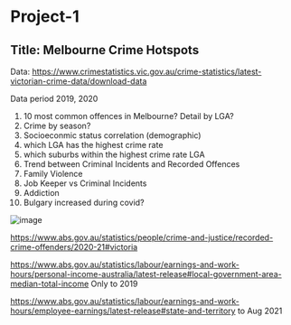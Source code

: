 # Project-1
## Title: Melbourne Crime Hotspots

Data: https://www.crimestatistics.vic.gov.au/crime-statistics/latest-victorian-crime-data/download-data

Data period 2019, 2020

1) 10 most common offences in Melbourne? Detail by LGA?
2) Crime by season? 
3) Socioeconmic status correlation (demographic)
4) which LGA has the highest crime rate
5) which suburbs within the highest crime rate LGA
6) Trend between Criminal Incidents and Recorded Offences
7) Family Violence
8) Job Keeper vs Criminal Incidents
9) Addiction
10) Bulgary increased during covid?

![image](https://user-images.githubusercontent.com/97108762/159241516-6ccca565-df6e-44dd-8855-3d9f69d4c340.png)


https://www.abs.gov.au/statistics/people/crime-and-justice/recorded-crime-offenders/2020-21#victoria

https://www.abs.gov.au/statistics/labour/earnings-and-work-hours/personal-income-australia/latest-release#local-government-area-median-total-income
Only to 2019

https://www.abs.gov.au/statistics/labour/earnings-and-work-hours/employee-earnings/latest-release#state-and-territory
to Aug 2021
